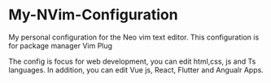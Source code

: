 # My-NVim-Configuration
My personal configuration for the Neo vim text editor. This configuration is for package manager Vim Plug

The config is focus for web development, you can edit html,css, js and Ts languages. In addition, you can edit Vue js, React, Flutter and Angualr Apps.

